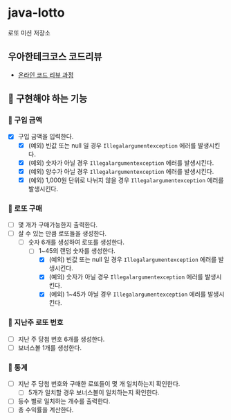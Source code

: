 # java-lotto

로또 미션 저장소

## 우아한테크코스 코드리뷰

- [온라인 코드 리뷰 과정](https://github.com/woowacourse/woowacourse-docs/blob/master/maincourse/README.md)

## 🎱 구현해야 하는 기능

### 📌 구입 금액
- [x] 구입 금액을 입력한다.
  - [x] (예외) 빈값 또는 null 일 경우 `Illegalargumentexception` 에러를 발생시킨다.
  - [x] (예외) 숫자가 아닐 경우 `Illegalargumentexception` 에러를 발생시킨다.
  - [x] (예외) 양수가 아닐 경우 `Illegalargumentexception` 에러를 발생시킨다.
  - [x] (예외) 1,000원 단위로 나뉘지 않을 경우 `Illegalargumentexception` 에러를 발생시킨다.

### 📌 로또 구매
- [ ] 몇 개가 구매가능한지 출력한다.
- [ ] 살 수 있는 만큼 로또들을 생성한다.
  - [ ] 숫자 6개를 생성하여 로또를 생성한다.
    - [ ] 1~45의 랜덤 숫자를 생성한다.
        - [x] (예외) 빈값 또는 null 일 경우 `Illegalargumentexception` 에러를 발생시킨다.
        - [x] (예외) 숫자가 아닐 경우 `Illegalargumentexception` 에러를 발생시킨다.
        - [x] (예외) 1~45가 아닐 경우 `Illegalargumentexception` 에러를 발생시킨다.

### 📌 지난주 로또 번호
- [ ] 지난 주 당첨 번호 6개를 생성한다.
- [ ] 보너스볼 1개를 생성한다.

### 📌 통계
- [ ] 지난 주 당첨 번호와 구매한 로또들이 몇 개 일치하는지 확인한다.
  - [ ] 5개가 일치할 경우 보너스볼이 일치하는지 확인한다.
- [ ] 등수 별로 일치하는 개수를 출력한다.
- [ ] 총 수익률을 계산한다.